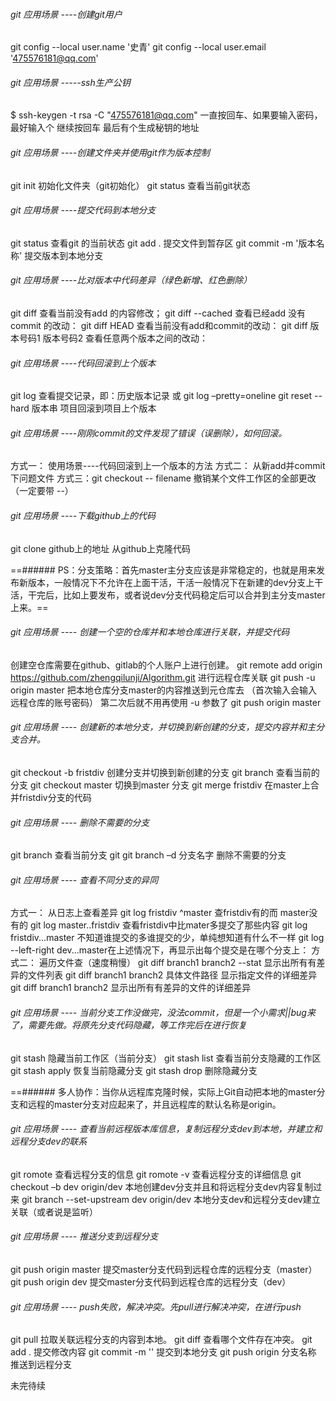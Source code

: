 ###### git 应用场景   ----创建git用户
git config --local user.name '史青'
git config --local user.email '475576181@qq.com'

###### git 应用场景   -----ssh生产公钥 
$ ssh-keygen -t rsa -C "475576181@qq.com"
一直按回车、如果要输入密码，最好输入个
继续按回车
最后有个生成秘钥的地址  

###### git 应用场景   ----创建文件夹并使用git作为版本控制
git  init                    初始化文件夹（git初始化）
git  status                  查看当前git状态

###### git 应用场景   ----提交代码到本地分支
git status                   查看git 的当前状态
git add .                    提交文件到暂存区
git commit -m '版本名称'      提交版本到本地分支

###### git 应用场景   ----比对版本中代码差异（绿色新增、红色删除）
git diff                     查看当前没有add 的内容修改；
git diff --cached            查看已经add 没有commit 的改动：
git diff HEAD                查看当前没有add和commit的改动：
git diff 版本号码1 版本号码2      查看任意两个版本之间的改动：

###### git 应用场景   ----代码回滚到上个版本
git log                          查看提交记录，即：历史版本记录 或  git log –pretty=oneline
git reset -- hard 版本串         项目回滚到项目上个版本

###### git 应用场景   ----刚刚commit的文件发现了错误（误删除），如何回滚。
方式一：						    使用场景----代码回滚到上一个版本的方法
方式二：						 	从新add并commit下问题文件
方式三：git checkout -- filename 撤销某个文件工作区的全部更改 （一定要带 --）
	
###### git 应用场景   ----下载github上的代码
git clone   github上的地址    从github上克隆代码

==###### PS：分支策略：首先master主分支应该是非常稳定的，也就是用来发布新版本，一般情况下不允许在上面干活，干活一般情况下在新建的dev分支上干活，干完后，比如上要发布，或者说dev分支代码稳定后可以合并到主分支master上来。==

###### git 应用场景   ---- 创建一个空的仓库并和本地仓库进行关联，并提交代码
创建空仓库需要在github、gitlab的个人账户上进行创建。
git remote add origin https://github.com/zhengqilunji/Algorithm.git  进行远程仓库关联
git push -u origin master       把本地仓库分支master的内容推送到元仓库去 （首次输入会输入远程仓库的账号密码）
第二次后就不用再使用 -u 参数了
git push origin master

###### git 应用场景   ---- 创建新的本地分支，并切换到新创建的分支，提交内容并和主分支合并。
git checkout -b fristdiv     创建分支并切换到新创建的分支
git branch                   查看当前的分支
git checkout  master         切换到master 分支
git merge   fristdiv         在master上合并fristdiv分支的代码

###### git 应用场景   ----   删除不需要的分支
git branch                   查看当前分支
git git branch –d 分支名字    删除不需要的分支

###### git 应用场景   ----   查看不同分支的异同
方式一：              从日志上查看差异
git log fristdiv ^master  		 查fristdiv有的而 master没有的
git log master..fristdiv  		 查看fristdiv中比mater多提交了那些内容
git log fristdiv...master 		 不知道谁提交的多谁提交的少，单纯想知道有什么不一样
git log --left-right dev...master在上述情况下，再显示出每个提交是在哪个分支上：
方式二：              遍历文件查（速度稍慢）
git diff branch1 branch2 --stat          显示出所有有差异的文件列表
git diff branch1 branch2 具体文件路径     显示指定文件的详细差异
git diff branch1 branch2                 显示出所有有差异的文件的详细差异 

###### git 应用场景  ---- 当前分支工作没做完，没法commit，但是一个小需求||bug来了，需要先做。将原先分支代码隐藏，等工作完后在进行恢复
git stash                        隐藏当前工作区（当前分支）
git stash list                   查看当前分支隐藏的工作区
git stash apply                  恢复当前隐藏分支
git stash drop                   删除隐藏分支

==######  多人协作：当你从远程库克隆时候，实际上Git自动把本地的master分支和远程的master分支对应起来了，并且远程库的默认名称是origin。


###### git 应用场景 ----   查看当前远程版本库信息，复制远程分支dev到本地，并建立和远程分支dev的联系
git romote        				         查看远程分支的信息
git romote -v                            查看远程分支的详细信息
git checkout –b dev origin/dev           本地创建dev分支并且和将远程分支dev内容复制过来
git branch --set-upstream dev origin/dev 本地分支dev和远程分支dev建立关联（或者说是监听）

######  git 应用场景 ----  推送分支到远程分支
git push origin master      提交master分支代码到远程仓库的远程分支（master）
git push origin dev         提交master分支代码到远程仓库的远程分支（dev）

###### git 应用场景  ----  push失败，解决冲突。先pull进行解决冲突，在进行push
git pull                    拉取关联远程分支的内容到本地。
git diff                    查看哪个文件存在冲突。
git add .                   提交修改内容
git commit -m ''            提交到本地分支
git push origin 分支名称     推送到远程分支

未完待续

